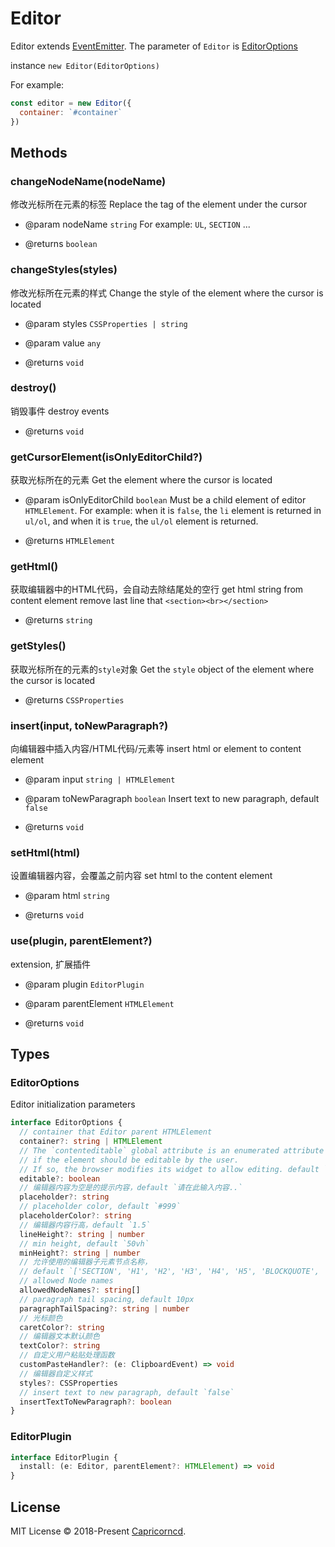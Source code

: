 # Editor

Editor extends [EventEmitter](./EventEmitter.md). The parameter of `Editor` is [EditorOptions](#EditorOptions)

instance `new Editor(EditorOptions)`

For example:

 ```js
 const editor = new Editor({
   container: `#container`
 })
 ```

## Methods

### changeNodeName(nodeName)

修改光标所在元素的标签
Replace the tag of the element under the cursor

- @param nodeName `string` For example: `UL`, `SECTION` ...

- @returns `boolean`

### changeStyles(styles)

修改光标所在元素的样式
Change the style of the element where the cursor is located

- @param styles `CSSProperties | string`
- @param value `any`

- @returns `void`

### destroy()

销毁事件
destroy events

- @returns `void`

### getCursorElement(isOnlyEditorChild?)

获取光标所在的元素
Get the element where the cursor is located

- @param isOnlyEditorChild `boolean` Must be a child element of editor `HTMLElement`. For example: when it is `false`, the `li` element is returned in `ul/ol`, and when it is `true`, the `ul/ol` element is returned.

- @returns `HTMLElement`

### getHtml()

获取编辑器中的HTML代码，会自动去除结尾处的空行
get html string from content element
remove last line that `<section><br></section>`

- @returns `string`

### getStyles()

获取光标所在的元素的`style`对象
Get the `style` object of the element where the cursor is located

- @returns `CSSProperties`

### insert(input, toNewParagraph?)

向编辑器中插入内容/HTML代码/元素等
insert html or element to content element

- @param input `string | HTMLElement`
- @param toNewParagraph `boolean` Insert text to new paragraph, default `false`

- @returns `void`

### setHtml(html)

设置编辑器内容，会覆盖之前内容
set html to the content element

- @param html `string`

- @returns `void`

### use(plugin, parentElement?)

extension, 扩展插件

- @param plugin `EditorPlugin`
- @param parentElement `HTMLElement`

- @returns `void`

## Types

### EditorOptions

Editor initialization parameters

```ts
interface EditorOptions {
  // container that Editor parent HTMLElement
  container?: string | HTMLElement
  // The `contenteditable` global attribute is an enumerated attribute indicating
  // if the element should be editable by the user.
  // If so, the browser modifies its widget to allow editing. default `true`.
  editable?: boolean
  // 编辑器内容为空是的提示内容，default `请在此输入内容..`
  placeholder?: string
  // placeholder color, default `#999`
  placeholderColor?: string
  // 编辑器内容行高，default `1.5`
  lineHeight?: string | number
  // min height, default `50vh`
  minHeight?: string | number
  // 允许使用的编辑器子元素节点名称，
  // default `['SECTION', 'H1', 'H2', 'H3', 'H4', 'H5', 'BLOCKQUOTE', 'UL', 'OL']`
  // allowed Node names
  allowedNodeNames?: string[]
  // paragraph tail spacing, default 10px
  paragraphTailSpacing?: string | number
  // 光标颜色
  caretColor?: string
  // 编辑器文本默认颜色
  textColor?: string
  // 自定义用户粘贴处理函数
  customPasteHandler?: (e: ClipboardEvent) => void
  // 编辑器自定义样式
  styles?: CSSProperties
  // insert text to new paragraph, default `false`
  insertTextToNewParagraph?: boolean
}
```

### EditorPlugin

```ts
interface EditorPlugin {
  install: (e: Editor, parentElement?: HTMLElement) => void
}
```

## License

MIT License © 2018-Present [Capricorncd](https://github.com/capricorncd).